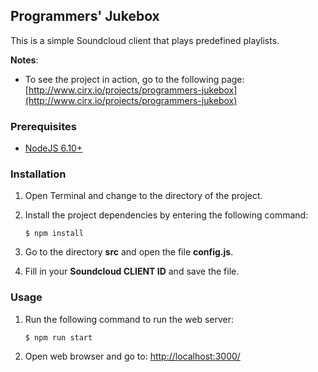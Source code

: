 ## Programmers' Jukebox
This is a simple Soundcloud client that plays predefined playlists.

**Notes**: 
* To see the project in action, go to the following page: [http://www.cirx.io/projects/programmers-jukebox](http://www.cirx.io/projects/programmers-jukebox)

### Prerequisites
* [NodeJS 6.10+](https://nodejs.org/en/)

### Installation
1. Open Terminal and change to the directory of the project.
2. Install the project dependencies by entering the following command:

    ```
    $ npm install
    ```
3. Go to the directory **src** and open the file **config.js**.
4. Fill in your **Soundcloud CLIENT ID** and save the file.

### Usage
1. Run the following command to run the web server:
   
    ```
    $ npm run start
    ```
2. Open web browser and go to: [http://localhost:3000/](http://localhost:3000/)